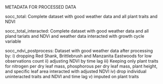METADATA FOR PROCESSED DATA

socc_total: Complete dataset with good weather data and all plant traits and NDVI

socc_total_interacted: Complete dataset with good weather data and all pland tariats and NDVi and weather data interacted with growth cycle variable

socc_ndvi_postprocess: Dataset with good weather data after processing by:
i) dropping Red Shank, Brittlebrush and Manzanita Eastwoods for low observations count
ii) adjusting NDVI by time lag
iii) Keeping only plant traits for nitrogen per dry leaf mass, phosphorous per dry leaf mass, plant height, and specific leaf area interacted with adjusted NDVI
iv) drop individual uninteracted traits and NDVI and time lag
v) imputed on plant traits